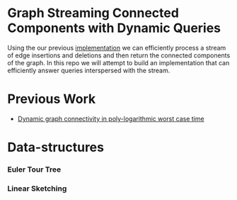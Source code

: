 # Graph Streaming Connected Components with Dynamic Queries
Using the our previous [implementation](https://github.com/GraphStreamingProject/GraphStreamingCC) we can efficiently process a stream of edge insertions and deletions and then return the connected components of the graph. In this repo we will attempt to build an implementation that can efficiently answer queries interspersed with the stream.

# Previous Work
* [Dynamic graph connectivity in poly-logarithmic worst case time](https://dl.acm.org/doi/10.5555/2627817.2627898)

# Data-structures

### Euler Tour Tree

### Linear Sketching
